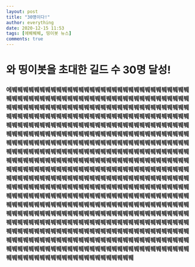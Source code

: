 ```yaml
---
layout: post
title: "30명이다!"
author: everything
date: 2020-12-15 11:53
tags: [에붸붸붸, 띵이봇 뉴스]
comments: true
---
```

# 와 띵이봇을 초대한 길드 수 30명 달성!
### 에붸붸붸붸붸붸붸붸붸붸붸붸붸붸붸붸붸붸붸붸붸붸붸붸붸붸붸붸붸붸붸붸붸붸붸붸붸붸붸붸붸붸붸붸붸붸붸붸붸붸붸붸붸붸붸붸붸붸붸붸붸붸붸붸붸붸붸붸붸붸붸붸붸붸붸붸붸붸붸붸붸붸붸붸붸붸붸붸붸붸붸붸붸붸붸붸붸붸붸붸붸붸붸붸붸붸붸붸붸붸붸붸붸붸붸붸붸붸붸붸붸붸붸붸붸붸붸붸붸붸붸붸붸붸붸붸붸붸붸붸붸붸붸붸붸붸붸붸붸붸붸붸붸붸붸붸붸붸붸붸붸붸붸붸붸붸붸붸붸붸붸붸붸붸붸붸붸붸붸붸붸붸붸붸붸붸붸붸붸붸붸붸붸붸붸붸붸붸붸붸붸붸붸붸붸붸붸붸붸붸붸붸붸붸붸붸붸붸붸붸붸붸붸붸붸붸붸붸붸붸붸붸붸붸붸붸붸붸붸붸붸붸붸붸붸붸붸붸붸붸붸붸붸붸붸붸붸붸붸붸붸붸붸붸붸붸붸붸붸붸붸붸붸붸붸붸붸붸붸붸붸붸붸붸붸붸붸붸붸붸붸붸붸붸붸붸붸붸붸붸붸붸붸붸붸붸붸붸붸붸붸붸붸붸붸붸붸붸붸붸붸붸붸붸붸붸붸붸붸붸붸붸붸붸붸붸붸붸붸붸붸붸붸붸붸붸붸붸붸붸붸붸붸붸붸붸붸붸붸붸붸붸붸붸붸붸붸붸붸붸붸붸붸붸붸붸붸붸붸붸붸붸붸붸붸붸붸붸붸붸붸붸붸붸붸붸붸붸붸붸붸붸붸붸붸붸붸붸붸붸붸붸붸붸붸붸붸붸붸붸붸붸붸붸붸붸붸붸붸붸붸붸붸붸붸붸붸붸붸붸붸붸붸붸붸붸붸붸붸붸붸붸붸붸붸붸붸붸붸붸붸붸붸붸붸붸붸붸붸붸붸붸붸붸붸붸붸붸붸붸붸붸붸붸붸붸붸붸붸붸붸붸붸붸붸붸붸붸붸붸붸붸붸붸붸붸붸붸붸붸붸붸붸붸붸붸붸붸붸붸붸붸붸붸붸붸붸붸붸붸붸붸붸붸붸붸붸붸붸붸붸붸붸붸붸붸붸붸붸붸붸붸붸붸붸붸붸붸붸붸붸붸붸붸붸붸붸붸붸붸붸붸붸붸붸붸붸붸붸붸붸붸붸붸붸붸붸붸붸붸붸붸붸붸붸붸붸붸붸붸붸붸붸붸붸붸붸붸붸붸붸붸붸붸붸붸붸붸붸붸붸붸붸붸붸붸붸붸붸붸붸붸붸붸붸붸붸붸붸붸붸붸붸붸붸붸붸붸붸
